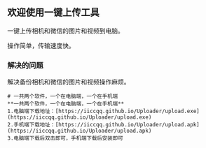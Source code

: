 ## 欢迎使用一键上传工具

一键上传相机和微信的图片和视频到电脑。

操作简单，传输速度快。

### 解决的问题
解决备份相机和微信的图片和视频操作麻烦。

```如何安装
# 一共两个软件，一个在电脑端，一个在手机端
**一共两个软件，一个在电脑端，一个在手机端**
1.电脑端下载地址：[https://iiccqq.github.io/Uploader/upload.exe](https://iiccqq.github.io/Uploader/upload.exe) 
2.手机端下载地址：[https://iiccqq.github.io/Uploader/upload.apk](https://iiccqq.github.io/Uploader/upload.apk) 
3.电脑端下载后双击即可，手机端下载后安装即可
```


